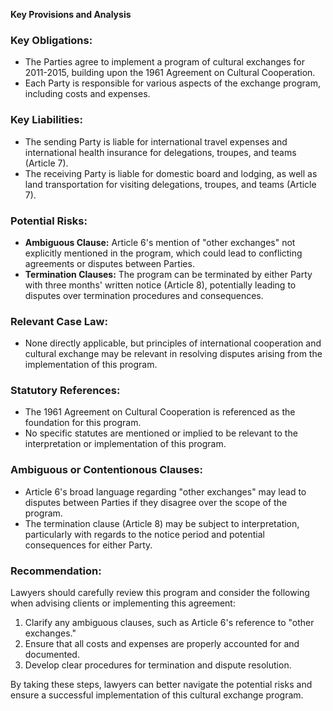 **Key Provisions and Analysis**

### Key Obligations:

* The Parties agree to implement a program of cultural exchanges for 2011-2015, building upon the 1961 Agreement on Cultural Cooperation.
* Each Party is responsible for various aspects of the exchange program, including costs and expenses.

### Key Liabilities:

* The sending Party is liable for international travel expenses and international health insurance for delegations, troupes, and teams (Article 7).
* The receiving Party is liable for domestic board and lodging, as well as land transportation for visiting delegations, troupes, and teams (Article 7).

### Potential Risks:

* **Ambiguous Clause:** Article 6's mention of "other exchanges" not explicitly mentioned in the program, which could lead to conflicting agreements or disputes between Parties.
* **Termination Clauses:** The program can be terminated by either Party with three months' written notice (Article 8), potentially leading to disputes over termination procedures and consequences.

### Relevant Case Law:

* None directly applicable, but principles of international cooperation and cultural exchange may be relevant in resolving disputes arising from the implementation of this program.

### Statutory References:

* The 1961 Agreement on Cultural Cooperation is referenced as the foundation for this program.
* No specific statutes are mentioned or implied to be relevant to the interpretation or implementation of this program.

### Ambiguous or Contentionous Clauses:

* Article 6's broad language regarding "other exchanges" may lead to disputes between Parties if they disagree over the scope of the program.
* The termination clause (Article 8) may be subject to interpretation, particularly with regards to the notice period and potential consequences for either Party.

### Recommendation:

Lawyers should carefully review this program and consider the following when advising clients or implementing this agreement:

1. Clarify any ambiguous clauses, such as Article 6's reference to "other exchanges."
2. Ensure that all costs and expenses are properly accounted for and documented.
3. Develop clear procedures for termination and dispute resolution.

By taking these steps, lawyers can better navigate the potential risks and ensure a successful implementation of this cultural exchange program.
